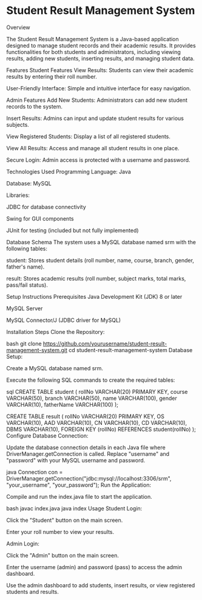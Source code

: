 # Student Result Management System

Overview

The Student Result Management System is a Java-based application designed to manage student records and their academic results. It provides functionalities for both students and administrators, including viewing results, adding new students, inserting results, and managing student data.

Features
Student Features
View Results: Students can view their academic results by entering their roll number.

User-Friendly Interface: Simple and intuitive interface for easy navigation.

Admin Features
Add New Students: Administrators can add new student records to the system.

Insert Results: Admins can input and update student results for various subjects.

View Registered Students: Display a list of all registered students.

View All Results: Access and manage all student results in one place.

Secure Login: Admin access is protected with a username and password.

Technologies Used
Programming Language: Java

Database: MySQL

Libraries:

JDBC for database connectivity

Swing for GUI components

JUnit for testing (included but not fully implemented)

Database Schema
The system uses a MySQL database named srm with the following tables:

student: Stores student details (roll number, name, course, branch, gender, father's name).

result: Stores academic results (roll number, subject marks, total marks, pass/fail status).

Setup Instructions
Prerequisites
Java Development Kit (JDK) 8 or later

MySQL Server

MySQL Connector/J (JDBC driver for MySQL)

Installation Steps
Clone the Repository:

bash
git clone https://github.com/yourusername/student-result-management-system.git
cd student-result-management-system
Database Setup:

Create a MySQL database named srm.

Execute the following SQL commands to create the required tables:

sql
CREATE TABLE student (
    rollNo VARCHAR(20) PRIMARY KEY,
    course VARCHAR(50),
    branch VARCHAR(50),
    name VARCHAR(100),
    gender VARCHAR(10),
    fatherName VARCHAR(100)
);

CREATE TABLE result (
    rollNo VARCHAR(20) PRIMARY KEY,
    OS VARCHAR(10),
    AAD VARCHAR(10),
    CN VARCHAR(10),
    CD VARCHAR(10),
    DBMS VARCHAR(10),
    FOREIGN KEY (rollNo) REFERENCES student(rollNo)
);
Configure Database Connection:

Update the database connection details in each Java file where DriverManager.getConnection is called. Replace "username" and "password" with your MySQL username and password.

java
Connection con = DriverManager.getConnection("jdbc:mysql://localhost:3306/srm", "your_username", "your_password");
Run the Application:

Compile and run the index.java file to start the application.

bash
javac index.java
java index
Usage
Student Login:

Click the "Student" button on the main screen.

Enter your roll number to view your results.

Admin Login:

Click the "Admin" button on the main screen.

Enter the username (admin) and password (pass) to access the admin dashboard.

Use the admin dashboard to add students, insert results, or view registered students and results.
